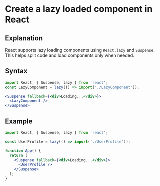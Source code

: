 # Create a lazy loaded component in React

## Explanation
React supports lazy loading components using `React.lazy` and `Suspense`. This helps split code and load components only when needed.

## Syntax
```jsx
import React, { Suspense, lazy } from 'react';
const LazyComponent = lazy(() => import('./LazyComponent'));

<Suspense fallback={<div>Loading...</div>}>
  <LazyComponent />
</Suspense>
```

## Example
```jsx
import React, { Suspense, lazy } from 'react';

const UserProfile = lazy(() => import('./UserProfile'));

function App() {
  return (
    <Suspense fallback={<div>Loading...</div>}>
      <UserProfile />
    </Suspense>
  );
}
``` 